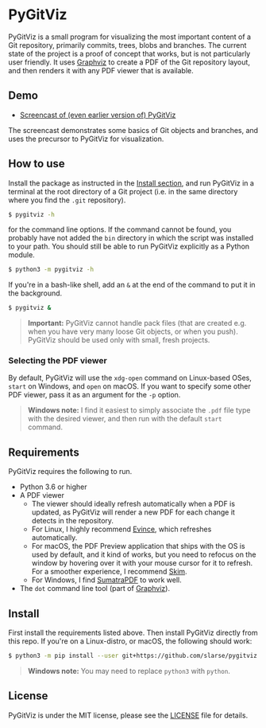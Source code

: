 # PyGitViz
PyGitViz is a small program for visualizing the most important content of a Git
repository, primarily commits, trees, blobs and branches. The current state of
the project is a proof of concept that works, but is not particularly user
friendly. It uses [Graphviz](https://graphviz.org/) to create a PDF of the Git
repository layout, and then renders it with any PDF viewer that is available.

## Demo
* [Screencast of (even earlier version of) PyGitViz](https://www.youtube.com/watch?v=_rLuz9gzDVQ)

The screencast demonstrates some basics of Git objects and branches, and uses
the precursor to PyGitViz for visualization.

## How to use
Install the package as instructed in the [Install section](#install), and run
PyGitViz in a terminal at the root directory of a Git project (i.e. in the same
directory where you find the `.git` repository).

```bash
$ pygitviz -h
```
for the command line options. If the command cannot be found, you probably have
not added the `bin` directory in which the script was installed to your path.
You should still be able to run PyGitViz explicitly as a Python module.

```bash
$ python3 -m pygitviz -h
```

If you're in a bash-like shell, add an `&` at the end of the command to put it
in the background.

```bash
$ pygitviz &
```
> **Important:** PyGitViz cannot handle pack files (that are created e.g. when
> you have very many loose Git objects, or when you push). PyGitViz should
> be used only with small, fresh projects.

### Selecting the PDF viewer
By default, PyGitViz will use the `xdg-open` command on Linux-based OSes,
`start` on Windows, and `open` on macOS. If you want to specify some other PDF
viewer, pass it as an argument for the `-p` option.

> **Windows note:** I find it easiest to simply associate the `.pdf` file type
> with the desired viewer, and then run with the default `start` command.

## Requirements
PyGitViz requires the following to run.

* Python 3.6 or higher
* A PDF viewer
    - The viewer should ideally refresh automatically when a PDF is updated, as
      PyGitViz will render a new PDF for each change it detects in the
      repository.
    - For Linux, I highly recommend
      [Evince](https://wiki.gnome.org/Apps/Evince), which refreshes
      automatically.
    - For macOS, the PDF Preview application that ships with the OS is used by
      default, and it kind of works, but you need to refocus on the window by
      hovering over it with your mouse cursor for it to refresh. For a smoother
      experience, I recommend [Skim](https://skim-app.sourceforge.io/).
    - For Windows, I find
      [SumatraPDF](https://github.com/sumatrapdfreader/sumatrapdf) to work
      well.
* The `dot` command line tool (part of [Graphviz](https://graphviz.org/)).

## Install
First install the requirements listed above. Then install PyGitViz directly
from this repo. If you're on a Linux-distro, or macOS, the following should
work:

```bash
$ python3 -m pip install --user git+https://github.com/slarse/pygitviz.git
```

> **Windows note:** You may need to replace `python3` with `python`.

## License
PyGitViz is under the MIT license, please see the [LICENSE](LICENSE) file for
details.
